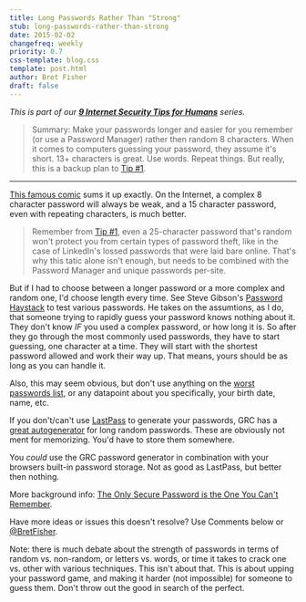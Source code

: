 ```yaml
---
title: Long Passwords Rather Than "Strong"
stub: long-passwords-rather-than-strong
date: 2015-02-02
changefreq: weekly
priority: 0.7
css-template: blog.css
template: post.html
author: Bret Fisher
draft: false
---
```


*This is part of our **[9 Internet Security Tips for Humans](/2015/01/26/9-internet-security-tips-for-humans/)** series.*

>Summary: Make your passwords longer and easier for you remember (or use a Password Manager) rather then random 8 characters. When it comes to computers guessing your password, they assume it's short. 13+ characters is great. Use words. Repeat things. But really, this is a backup plan to [Tip #1](/2015/01/27/never-use-the-same-password-twice/).

-------------

[This famous comic](http://xkcd.com/936/) sums it up exactly. On the Internet, a complex 8 character password will always be weak, and a 15 character password, even with repeating characters, is much better.

>Remember from [Tip #1](/2015/01/27/never-use-the-same-password-twice/), even a 25-character password that's random won't protect you from certain types of password theft, like in the case of LinkedIn's lossed passwords that were laid bare online. That's why this tatic alone isn't enough, but needs to be combined with the Password Manager and unique passwords per-site.

But if I had to choose between a longer password or a more complex and random one, I'd choose length every time. See Steve Gibson's [Password Haystack](https://www.grc.com/haystack.htm) to test various passwords. He takes on the assumtions, as I do, that someone trying to rapidly guess your password knows nothing about it. They don't know *IF* you used a complex password, or how long it is. So after they go through the most commonly used passwords, they have to start guessing, one character at a time. They will start with the shortest password allowed and work their way up. That means, yours should be as long as you can handle it.

Also, this may seem obvious, but don't use anything on the [worst passwords list](http://www.cnet.com/news/worst-passwords-of-2014-are-just-as-awful-as-you-can-imagine/), or any datapoint about you specifically, your birth date, name, etc.

If you don't/can't use [LastPass](https://lastpass.com) to generate your passwords, GRC has a [great autogenerator](https://www.grc.com/passwords.htm) for long random passwords. These are obviously not ment for memorizing. You'd have to store them somewhere.  

You *could* use the GRC password generator in combination with your browsers built-in password storage. Not as good as LastPass, but better then nothing.

More background info: [The Only Secure Password is the One You Can't Remember](http://lifehacker.com/5785420/the-only-secure-password-is-the-one-you-cant-remember).

Have more ideas or issues this doesn't resolve? Use Comments below or [@BretFisher](http://twitter.com/bretfisher).

Note: there is much debate about the strength of passwords in terms of random vs. non-random, or letters vs. words, or time it takes to crack one vs. other with various techniques. This isn't about that. This is about upping your password game, and making it harder (not impossible) for someone to guess them. Don't throw out the good in search of the perfect.
